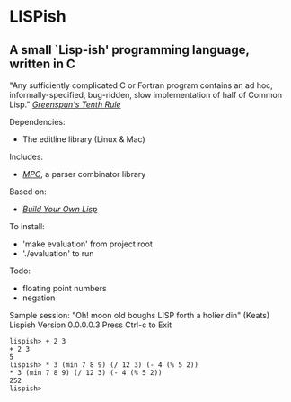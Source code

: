 # LISPish

## A small `Lisp-ish' programming language, written in C

"Any sufficiently complicated C or Fortran program contains an ad hoc,
informally-specified, bug-ridden, slow implementation of half of
Common Lisp."
[*Greenspun's Tenth Rule*](http://en.wikipedia.org/wiki/Greenspun's_tenth_rule)

Dependencies:
 - The editline library (Linux & Mac)

Includes:
 - [*MPC*](https://github.com/orangeduck/mpc), a parser combinator library

Based on:
 - [*Build Your Own Lisp*](http://www.buildyourownlisp.com/)

To install:
 - 'make evaluation' from project root
 - './evaluation' to run

Todo:
 - floating point numbers
 - negation

Sample session:
    "Oh! moon old boughs LISP forth a holier din" (Keats)
    Lispish Version 0.0.0.0.3
    Press Ctrl-c to Exit

    lispish> + 2 3
    + 2 3
    5
    lispish> * 3 (min 7 8 9) (/ 12 3) (- 4 (% 5 2))
    * 3 (min 7 8 9) (/ 12 3) (- 4 (% 5 2))
    252
    lispish>
